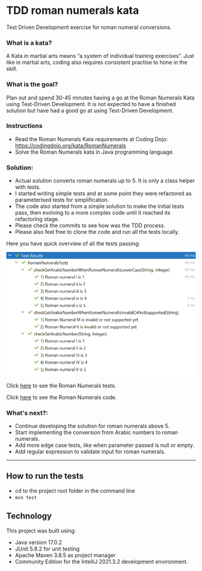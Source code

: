 # TDD roman numerals kata
Test Driven Development exercise for roman numeral conversions.

### What is a kata?

A Kata in martial arts means “a system of individual training exercises”. Just like in martial arts, coding also requires consistent practise to hone in the skill.

### What is the goal?

Plan out and spend 30-45 minutes having a go at the Roman Numerals Kata using Test-Driven Development. It is not expected to have a finished solution but have had a good go at using Test-Driven Development.

### Instructions

- Read the Roman Numerals Kata requirements at Coding Dojo: https://codingdojo.org/kata/RomanNumerals
- Solve the Roman Numerals kata in Java programming language.

### Solution:
- Actual solution converts roman numerals up to 5. It is only a class helper with tests.
- I started writing simple tests and at some point they were refactored as parameterised tests for simplification.
- The code also started from a simple solution to make the initial tests pass, then evolving to a more complex code until it reached its refactoring stage.   
- Please check the commits to see how was the TDD process.
- Please also feel free to clone the code and run all the tests locally.

Here you have quick overview of all the tests passing:

![Get Arabic Numbers tests](docs/getArabicNumberTestsPassing.PNG)

Click [here](src/test/java/clan/techreturners/RomanNumeralsTests.java) to see the Roman Numerals tests.

Click [here](src/main/java/clan/techreturners/RomanNumerals.java) to see the Roman Numerals code.

### What's next?:
- Continue developing the solution for roman numerals above 5.
- Start implementing the conversion from Arabic numbers to roman numerals.
- Add more edge case tests, like when parameter passed is null or empty.
- Add regular expression to validate input for roman numerals.

---
## How to run the tests
- cd to the project root folder in the command line
- ``mvn test``
 
## Technology
This project was built using:
- Java version 17.0.2
- JUnit 5.8.2 for unit testing
- Apache Maven 3.8.5 as project manager
- Community Edition for the IntelliJ 2021.3.2 development environment.
